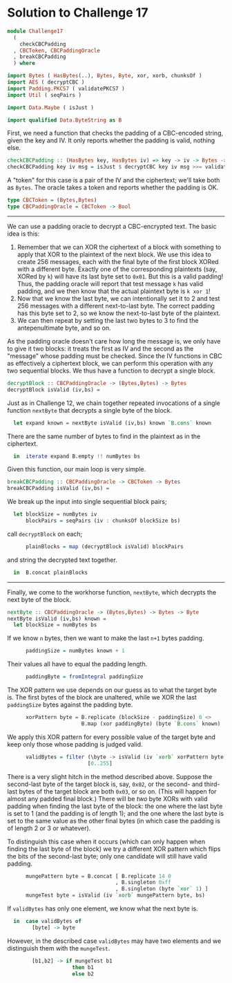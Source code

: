 # Solution to Challenge 17

```haskell
module Challenge17
  (
    checkCBCPadding
  , CBCToken, CBCPaddingOracle
  , breakCBCPadding
  ) where

import Bytes ( HasBytes(..), Bytes, Byte, xor, xorb, chunksOf )
import AES ( decryptCBC )
import Padding.PKCS7 ( validatePKCS7 )
import Util ( seqPairs )

import Data.Maybe ( isJust )

import qualified Data.ByteString as B
```

First, we need a function that checks the padding of
a CBC-encoded string, given the key and IV.
It only reports whether the padding is valid, nothing else.

```haskell
checkCBCPadding :: (HasBytes key, HasBytes iv) => key -> iv -> Bytes -> Bool
checkCBCPadding key iv msg = isJust $ decryptCBC key iv msg >>= validatePKCS7
```

A "token" for this case is a pair of the IV and the ciphertext;
we'll take both as `Bytes`.
The oracle takes a token and reports whether the padding is OK.

```haskell
type CBCToken = (Bytes,Bytes)
type CBCPaddingOracle = CBCToken -> Bool
```

---

We can use a padding oracle to decrypt a CBC-encrypted text.
The basic idea is this:

1. Remember that we can XOR the ciphertext of a block
   with something to apply that XOR to the plaintext
   of the next block.
   We use this idea to create 256 messages,
   each with the final byte of the first block
   XORed with a different byte.
   Exactly one of the corresponding plaintexts
   (say, XORed by `k`) will have its last byte set to `0x01`.
   But this is a valid padding!
   Thus, the padding oracle will report that test message `k`
   has valid padding, and we then know that the actual
   plaintext byte is `k xor 1`!
2. Now that we know the last byte, we can intentionally set it to 2
   and test 256 messages with a different next-to-last byte.
   The correct padding has this byte set to 2, so we
   know the next-to-last byte of the plaintext.
3. We can then repeat by setting the last two bytes to 3
   to find the antepenultimate byte, and so on.

As the padding oracle doesn't care how long the message is,
we only have to give it two blocks: it treats the first as IV
and the second as the "message" whose padding must be checked.
Since the IV functions in CBC as effectively a ciphertext block,
we can perform this operation with any two sequential blocks.
We thus have a function to decrypt a single block.

```haskell
decryptBlock :: CBCPaddingOracle -> (Bytes,Bytes) -> Bytes
decryptBlock isValid (iv,bs) =
```

Just as in Challenge 12, we chain together repeated invocations
of a single function `nextByte` that decrypts a single byte of the block.

```haskell
  let expand known = nextByte isValid (iv,bs) known `B.cons` known
```

There are the same number of bytes to find in the plaintext
as in the ciphertext.

```haskell
  in  iterate expand B.empty !! numBytes bs
```

Given this function, our main loop is very simple.

```haskell
breakCBCPadding :: CBCPaddingOracle -> CBCToken -> Bytes
breakCBCPadding isValid (iv,bs) =
```

We break up the input into single sequential block pairs;

```haskell
  let blockSize = numBytes iv
      blockPairs = seqPairs (iv : chunksOf blockSize bs)
```

call `decryptBlock` on each;

```haskell
      plainBlocks = map (decryptBlock isValid) blockPairs
```

and string the decrypted text together.

```haskell
  in  B.concat plainBlocks
```

---

Finally, we come to the workhorse function, `nextByte`,
which decrypts the next byte of the block.

```haskell
nextByte :: CBCPaddingOracle -> (Bytes,Bytes) -> Bytes -> Byte
nextByte isValid (iv,bs) known =
  let blockSize = numBytes bs
```

If we know `n` bytes, then we want to make the last `n+1` bytes padding.

```haskell
      paddingSize = numBytes known + 1
```

Their values all have to equal the padding length.

```haskell
      paddingByte = fromIntegral paddingSize
```

The XOR pattern we use depends on our guess as to what the target byte is.
The first bytes of the block are unaltered,
while we XOR the last `paddingSize` bytes against the padding byte.

```haskell
      xorPattern byte = B.replicate (blockSize - paddingSize) 0 <>
                        B.map (xor paddingByte) (byte `B.cons` known)
```

We apply this XOR pattern for every possible value of the target byte
and keep only those whose padding is judged valid.

```haskell
      validBytes = filter (\byte -> isValid (iv `xorb` xorPattern byte, bs))
                          [0..255]
```

There is a very slight hitch in the method described above.
Suppose the second-last byte of the target block is, say, `0x02`,
or the second- and third-last bytes of the target block are both `0x03`,
or so on.
(This will happen for almost any padded final block.)
There will be *two* byte XORs with valid padding
when finding the last byte of the block:
the one where the last byte is set to 1 (and the padding is of length 1);
and the one where the last byte is set to the same value as the other
final bytes (in which case the padding is of length 2 or 3 or whatever).

To distinguish this case when it occurs
(which can only happen when finding the last byte of the block)
we try a different XOR pattern which flips the bits of the second-last byte;
only one candidate will still have valid padding.

```haskell
      mungePattern byte = B.concat [ B.replicate 14 0
                                   , B.singleton 0xff
                                   , B.singleton (byte `xor` 1) ]
      mungeTest byte = isValid (iv `xorb` mungePattern byte, bs)
```

If `validBytes` has only one element, we know what the next byte is.

```haskell
  in  case validBytes of
        [byte] -> byte
```

However, in the described case `validBytes` may have two elements
and we distinguish them with the `mungeTest`.

```haskell
        [b1,b2] -> if mungeTest b1
                     then b1
                     else b2
```

